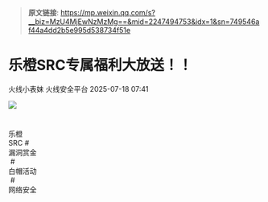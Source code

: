 > **原文链接**: https://mp.weixin.qq.com/s?__biz=MzU4MjEwNzMzMg==&mid=2247494753&idx=1&sn=749546af44a4dd2b5e995d538734f51e

#  乐橙SRC专属福利大放送！！  
火线小表妹  火线安全平台   2025-07-18 07:41  
  
![](https://mmecoa.qpic.cn/mmecoa_png/MibgS41eXiaJ89jRoNDcCp4Mdub8n0peh38ibpyzUE4Ey7PFIMdKrUaa5ESLcWicaiaChjqweAaKT57246x5CJYUbyA/640?wx_fmt=png&from=appmsg "")  
  
#  
乐橙  
SRC #  
漏洞赏金  
 #  
白帽活动  
 #  
网络安全  
  
